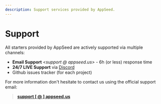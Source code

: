 ```yaml
---
description: Support services provided by AppSeed.
---
```


# Support

All starters provided by AppSeed are actively supported via multiple channels:

* **Email Support** <_support @ appseed.us>_ - 6h (or less) response time
* **24/7 LIVE Support** via [Discord](https://discord.com/invite/fZC6hup) 
* Github issues tracker (for each project)

For more information don't hesitate to contact us using the official support email:

> **[**support \[ @ \] appseed.us**](mailto:support@appseed.us)**

